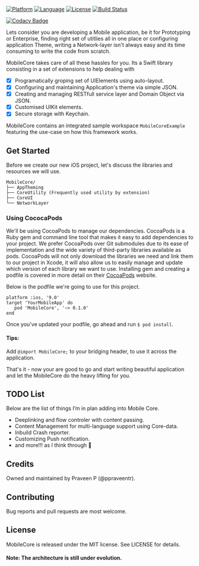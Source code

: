 [![Platform](http://img.shields.io/badge/platform-ios-blue.svg?style=flat)](https://developer.apple.com/iphone/index.action)
[![Language](http://img.shields.io/badge/language-swift-brightgreen.svg?style=flat)](https://developer.apple.com/swift)
[![License](http://img.shields.io/badge/license-MIT-lightgrey.svg?style=flat)](http://mit-license.org)
[![Build Status](https://travis-ci.org/ppraveentr/MobileCore.svg?branch=master)](https://travis-ci.org/ppraveentr/MobileCore)

[![Codacy Badge](https://api.codacy.com/project/badge/Grade/3c8c3380daf54f60878bdc795f4ee34b)](https://www.codacy.com/app/ppraveentr/MobileCore?utm_source=github.com&amp;utm_medium=referral&amp;utm_content=ppraveentr/MobileCore&amp;utm_campaign=Badge_Grade)

Lets consider you are developing a Mobile application, be it for Prototyping or Enterprise, finding right set of utitlies all in one place or configuring application Theme, writing a Network-layer  isn't always easy and its time consuming to write the code from scratch. 

MobileCore takes care of all these hassles for you. Its a Swift library consisting in a set of extensions to help dealing with 
- [x] Programatically groping set of UIElements using auto-layout. 
- [x] Configuring and maintaining Application's theme via simple JSON. 
- [x] Creating and managing RESTfull service layer and Domain Object via JSON.
- [x] Customised UIKit elements.
- [x] Secure storage with Keychain.

MobileCore contains an integrated sample workspace `MobileCoreExample` featuring the use-case on how this framework works.

## Get Started 

Before we create our new iOS project, let's discuss the libraries and resources we will use.

```
MobileCore/
├── AppTheming
├── CoreUtility (Frequently used utility by extension)
├── CoreUI
└── NetworkLayer
```

### Using CococaPods

We'll be using CocoaPods to manage our dependencies. 
CocoaPods is a Ruby gem and command line tool  that makes it easy to add dependencies to your project. 
We prefer CocoaPods over Git submodules  due to its ease of implementation  and the wide variety of third-party libraries available as pods. 
CocoaPods will not only download the libraries we need and link them to our project in Xcode, it will also allow us to easily manage  and update which version of each library we want to use. Installing gem and creating a podfile is covered in more detail on their [CocoaPods](http://guides.cocoapods.org/using/getting-started.html) website. 

Below is the podfile we're going to use for this project.

    platform :ios, '9.0'
    target 'YourMobileApp' do
       pod 'MobileCore', '~> 0.1.0'
    end

Once you've updated your podfile, go ahead and run `$ pod install`.

#### Tips:
Add `@import MobileCore;` to your bridging header, to use it across the application.

That's it - now your are good to go and start writing beautiful application and let the MobileCore do the heavy lifting for you.

## TODO List

Below are the list of things I’m in plan adding into Mobile Core.

- Deeplinking and flow controler with content passing.
- Content Management for multi-language support using Core-data.
- Inbuild Crash reporter.
- Customizing Push notification.
- and more!!! as I think through 🤔

## Credits

Owned and maintained by Praveen P (@ppraveentr).

## Contributing

Bug reports and pull requests are most welcome.

## License

MobileCore is released under the MIT license. See LICENSE for details.

#### Note: The architecture is still under evolution.
